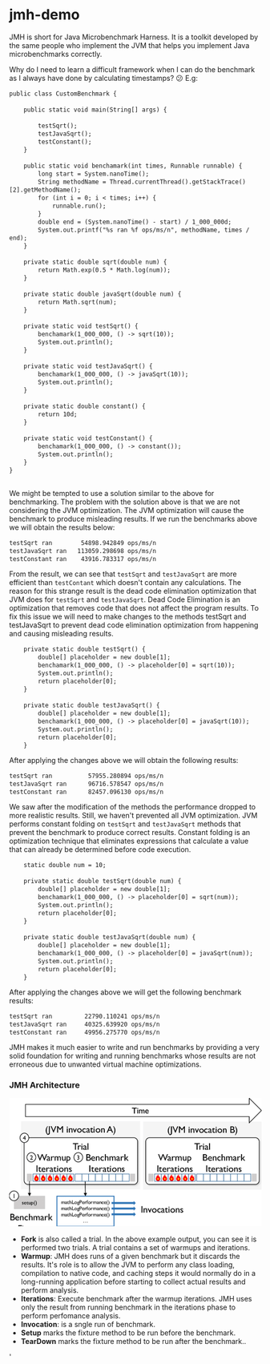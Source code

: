 # jmh-demo

JMH is short for Java Microbenchmark Harness. It is a toolkit developed by the same people who implement the JVM that helps you implement Java microbenchmarks correctly. 


Why do I need to learn a difficult framework when I can do the benchmark as I always have done by calculating timestamps? :confused: E.g:

```
public class CustomBenchmark {

    public static void main(String[] args) {

        testSqrt();
        testJavaSqrt();
        testConstant();
    }

    public static void benchamark(int times, Runnable runnable) {
        long start = System.nanoTime();
        String methodName = Thread.currentThread().getStackTrace()[2].getMethodName();
        for (int i = 0; i < times; i++) {
            runnable.run();
        }
        double end = (System.nanoTime() - start) / 1_000_000d;
        System.out.printf("%s ran %f ops/ms/n", methodName, times / end);
    }
    
    private static double sqrt(double num) {
        return Math.exp(0.5 * Math.log(num));
    }

    private static double javaSqrt(double num) {
        return Math.sqrt(num);
    }
    
    private static void testSqrt() {
        benchamark(1_000_000, () -> sqrt(10));
        System.out.println();
    }

    private static void testJavaSqrt() {
        benchamark(1_000_000, () -> javaSqrt(10));
        System.out.println();
    }
    
    private static double constant() {
        return 10d;
    }
    
    private static void testConstant() {
        benchamark(1_000_000, () -> constant());
        System.out.println();
    }
}    
    
```

We might be tempted to use a solution similar to the above for benchmarking. The problem with the solution above is that we are not considering the JVM optimization. The JVM optimization will cause the benchmark to produce misleading results. If we run the benchmarks above we will obtain the results below:

```
testSqrt ran        54898.942849 ops/ms/n
testJavaSqrt ran   113059.298698 ops/ms/n
testConstant ran    43916.783317 ops/ms/n
```

From the result, we can see that `testSqrt` and `testJavaSqrt` are more efficient than `testContant` which doesn't contain any calculations. The reason for this strange result is the dead code elimination optimization that JVM does for `testSqrt` and `testJavaSqrt`. Dead Code Elimination is an optimization that removes code that does not affect the program results. To fix this issue we will need to make changes to the methods testSqrt and testJavaSqrt to prevent dead code elimination optimization from happening and causing misleading results.


```
    private static double testSqrt() {
        double[] placeholder = new double[1];
        benchamark(1_000_000, () -> placeholder[0] = sqrt(10));
        System.out.println();
        return placeholder[0];
    }

    private static double testJavaSqrt() {
        double[] placeholder = new double[1];
        benchamark(1_000_000, () -> placeholder[0] = javaSqrt(10));
        System.out.println();
        return placeholder[0];
    }
```

After applying the changes above  we will obtain the following results:

```
testSqrt ran          57955.280894 ops/ms/n
testJavaSqrt ran      96716.578547 ops/ms/n
testConstant ran      82457.096130 ops/ms/n
```

We saw after the modification of the methods the performance dropped to more realistic results. Still, we haven't prevented all JVM optimization. JVM performs constant folding on `testSqrt` and `testJavaSqrt`  methods that prevent the benchmark to produce correct results. Constant folding is an optimization technique that eliminates expressions that calculate a value that can already be determined before code execution. 

```
    static double num = 10;

    private static double testSqrt(double num) {
        double[] placeholder = new double[1];
        benchamark(1_000_000, () -> placeholder[0] = sqrt(num));
        System.out.println();
        return placeholder[0];
    }

    private static double testJavaSqrt(double num) {
        double[] placeholder = new double[1];
        benchamark(1_000_000, () -> placeholder[0] = javaSqrt(num));
        System.out.println();
        return placeholder[0];
    }
```

After applying the changes above we will get the following benchmark results:

```
testSqrt ran         22790.110241 ops/ms/n
testJavaSqrt ran     40325.639920 ops/ms/n
testConstant ran     49956.275770 ops/ms/n
```

JMH makes it much easier to write and run benchmarks by providing a very solid foundation for writing and running benchmarks whose results are not erroneous due to unwanted virtual machine optimizations.


### JMH Architecture

![JMH Architecture](https://github.com/rshtishi/jmh-demo/blob/master/jmh-exec.png)

- **Fork** is also called a trial. In the above example output, you can see it is performed two trials. A trial contains a set of warmups and iterations.
- **Warmup**: JMH does runs of a given benchmark but it discards the results. It's role is to allow the JVM to perform any class loading, compilation to native code, and caching steps it would normally do in a long-running application before starting to collect actual results and perform analysis.
- **Iterations**: Execute benchmark after the warmup iterations. JMH uses only the result from running benchmark in the iterations phase to perform perfomance analysis.
- **Invocation**: is a sngle run of benchmark.
- **Setup** marks the fixture method to be run before the benchmark.
- **TearDown** marks the fixture method to be run after the benchmark..









'
